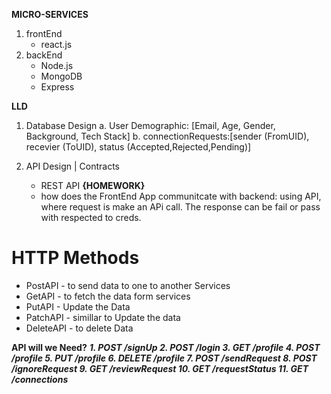 **MICRO-SERVICES**

1. frontEnd
   - react.js
2. backEnd
   - Node.js
   - MongoDB
   - Express

  

**LLD**
1. Database Design
   a. User Demographic: [Email, Age, Gender, Background, Tech Stack]
   b. connectionRequests:[sender (FromUID), recevier (ToUID), status (Accepted,Rejected,Pending)]
   
3. API Design | Contracts
   - REST API **{HOMEWORK}**
   - how does the FrontEnd App communitcate with backend: using API, where request is make an APi call. The response can be fail or pass with respected to creds.
     
# HTTP Methods
   - PostAPI - to send data to one to another Services
   - GetAPI - to fetch the data form services
   - PutAPI - Update the Data
   - PatchAPI - simillar to Update the data
   - DeleteAPI - to delete Data



**API will we Need?**
***1. POST /signUp
2. POST /login
3. GET /profile
4. POST /profile
5. PUT /profile
6. DELETE /profile
7. POST /sendRequest
8. POST /ignoreRequest
9. GET /reviewRequest
10. GET /requestStatus
11. GET /connections***




  
   

